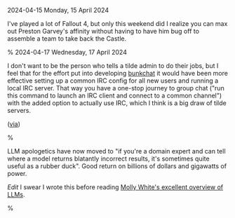 2024-04-15 Monday, 15 April 2024

I've played a lot of Fallout 4, but only this weekend did I realize you can max out Preston Garvey's affinity without having to have him bug off to assemble a team to take back the Castle. 

%
2024-04-17 Wednesday, 17 April 2024

I don't want to be the person who tells a tilde admin to do their jobs, but I feel that for the effort put into developing [bunkchat](https://git.bunk.computer/bunk/bunkchat#bunkchat) it would have been more effective setting up a common IRC config for all new users and running a local IRC server. That way you have a one-stop journey to group chat ("run this command to launch an IRC client and connect to a common channel") with the added option to actually use IRC, which I think is a big draw of tilde servers. 

([via](https://lobste.rs/s/qcqfmo/bunkchat_local_only_chat_for_tilde))

%

LLM apologetics have now moved to "if you're a domain expert and can tell where a model returns blatantly incorrect results, it's sometimes quite useful as a rubber duck". Good return on billions of dollars and gigawatts of power. 

*Edit* I swear I wrote this before reading [Molly White's excellent overview of LLMs](https://www.citationneeded.news/ai-isnt-useless/).

%
